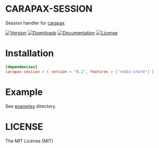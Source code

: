 # CARAPAX-SESSION

Session handler for [carapax](../carapax)

[![Version](https://img.shields.io/crates/v/carapax-session.svg?style=flat-square)](https://crates.io/crates/carapax-session)
[![Downloads](https://img.shields.io/crates/d/carapax-session.svg?style=flat-square)](https://crates.io/crates/carapax-session)
[![Documentation](https://img.shields.io/badge/docs-API-brightgreen.svg?style=flat-square)](https://docs.rs/carapax-session)
[![License](https://img.shields.io/crates/l/carapax-session.svg?style=flat-square)](LICENSE)

# Installation

```toml
[dependencies]
carapax-session = { version = "0.1", features = ["redis-store"] }
```

# Example

See [examples](examples) directory.

# LICENSE

The MIT License (MIT)
